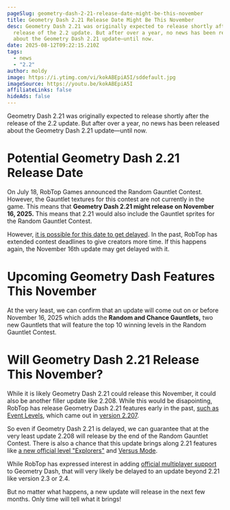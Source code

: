 ```yaml
---
pageSlug: geometry-dash-2-21-release-date-might-be-this-november
title: Geometry Dash 2.21 Release Date Might Be This November
desc: Geometry Dash 2.21 was originally expected to release shortly after the
  release of the 2.2 update. But after over a year, no news has been released
  about the Geometry Dash 2.21 update—until now.
date: 2025-08-12T09:22:15.210Z
tags:
  - news
  - "2.2"
author: moldy
image: https://i.ytimg.com/vi/kokABEpiA5I/sddefault.jpg
imageSource: https://youtu.be/kokABEpiA5I
affiliateLinks: false
hideAds: false
---
```

Geometry Dash 2.21 was originally expected to release shortly after the release of the 2.2 update. But after over a year, no news has been released about the Geometry Dash 2.21 update—until now.

# Potential Geometry Dash 2.21 Release Date

On July 18, RobTop Games announced the Random Gauntlet Contest. However, the Gauntlet textures for this contest are not currently in the game. This means that **Geometry Dash 2.21 might release on November 16, 2025.** This means that 2.21 would also include the Gauntlet sprites for the Random Gauntlet Contest.

However, [it is possible for this date to get delayed](/posts/geometry-dash-2-21-release-date-everything-you-need-to-know/). In the past, RobTop has extended contest deadlines to give creators more time. If this happens again, the November 16th update may get delayed with it.

# Upcoming Geometry Dash Features This November

At the very least, we can confirm that an update will come out on or before November 16, 2025 which adds the **Random and Chance Gauntlets,** two new Gauntlets that will feature the top 10 winning levels in the Random Gauntlet Contest.

# Will Geometry Dash 2.21 Release This November?

While it is likely Geometry Dash 2.21 could release this November, it could also be another filler update like 2.208. While this would be disapointing, RobTop has release Geometry Dash 2.21 features early in the past, [such as Event Levels](/posts/all-geometry-dash-event-levels/), which came out in [version 2.207](/posts/geometry-dash-2-207-released-on-steam/).

So even if Geometry Dash 2.21 is delayed, we can guarantee that at the very least update 2.208 will release by the end of the Random Gauntlet Contest. There is also a chance that this update brings along 2.21 features like [a new official level "Explorers"](/posts/geometry-dash-new-sneak-peek-analysis/) and [Versus Mode](/posts/robtop-cancels-geometry-dash-2-2-versus-mode-after-6-years-of-development/).

While RobTop has expressed interest in adding [official multiplayer support](/posts/geometry-dash-multiplayer-how-to-download-and-install/) to Geometry Dash, that will very likely be delayed to an update beyond 2.21 like version 2.3 or 2.4.

But no matter what happens, a new update will release in the next few months. Only time will tell what it brings!